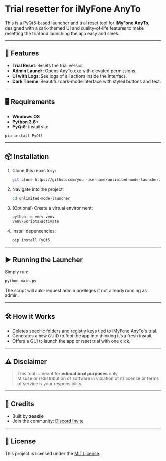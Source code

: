 # Trial resetter for iMyFone AnyTo

This is a PyQt5-based launcher and trial reset tool for **iMyFone AnyTo**, designed with a dark-themed UI and quality-of-life features to make resetting the trial and launching the app easy and sleek.

---

## 🚀 Features

- **Trial Reset**:  Resets the trial version.
- **Admin Launch**: Opens AnyTo.exe with elevated permissions.
- **UI with Logs**: See logs of all actions inside the interface.
- **Dark Theme**: Beautiful dark-mode interface with styled buttons and text.
---

## 🖥️ Requirements

- **Windows OS**
- **Python 3.6+**
- **PyQt5**: Install via:

```bash
pip install PyQt5
```

---

## 📦 Installation

1. Clone this repository:
   ```bash
   git clone https://github.com/your-username/unlimited-mode-launcher.git
   ```

2. Navigate into the project:
   ```bash
   cd unlimited-mode-launcher
   ```

3. (Optional) Create a virtual environment:
   ```bash
   python -m venv venv
   venv\Scripts\activate
   ```

4. Install dependencies:
   ```bash
   pip install PyQt5
   ```

---

## ▶️ Running the Launcher

Simply run:

```bash
python main.py
```

The script will auto-request admin privileges if not already running as admin.

---

## 🛠️ How it Works

- Deletes specific folders and registry keys tied to iMyFone AnyTo's trial.
- Generates a new GUID to fool the app into thinking it’s a fresh install.
- Offers a GUI to launch the app or reset trial with one click.

---

## ⚠️ Disclaimer

> This tool is meant for **educational purposes** only.  
> Misuse or redistribution of software in violation of its license or terms of service is your responsibility.

---

## 👤 Credits

- Built by **zeaxile**
- Join the community: [Discord Invite](https://discord.gg/2GJnQvzqqW)

---

## 📄 License

This project is licensed under the [MIT License](LICENSE).
